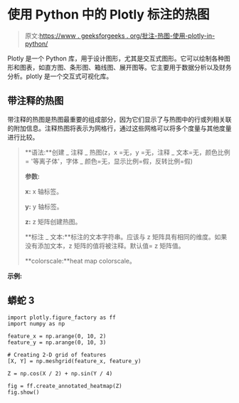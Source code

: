 # 使用 Python 中的 Plotly 标注的热图

> 原文:[https://www . geeksforgeeks . org/批注-热图-使用-plotly-in-python/](https://www.geeksforgeeks.org/annotated-heatmaps-using-plotly-in-python/)

Plotly 是一个 Python 库，用于设计图形，尤其是交互式图形。它可以绘制各种图形和图表，如直方图、条形图、箱线图、展开图等。它主要用于数据分析以及财务分析。plotly 是一个交互式可视化库。

## 带注释的热图

带注释的热图是热图最重要的组成部分，因为它们显示了与热图中的行或列相关联的附加信息。注释热图将表示为网格行，通过这些网格可以将多个度量与其他度量进行比较。

> **语法:**创建 _ 注释 _ 热图(z，x =无，y =无，注释 _ 文本=无，颜色比例= '等离子体'，字体 _ 颜色=无，显示比例=假，反转比例=假)
> 
> **参数:**
> 
> **x:** x 轴标签。
> 
> **y:** y 轴标签。
> 
> **z:** z 矩阵创建热图。
> 
> **标注 _ 文本:**标注的文本字符串。应该与 z 矩阵具有相同的维度。如果没有添加文本，z 矩阵的值将被注释。默认值= z 矩阵值。
> 
> **colorscale:**heat map colorscale。

**示例:**

## 蟒蛇 3

```
import plotly.figure_factory as ff
import numpy as np

feature_x = np.arange(0, 10, 2)
feature_y = np.arange(0, 10, 3)

# Creating 2-D grid of features
[X, Y] = np.meshgrid(feature_x, feature_y)

Z = np.cos(X / 2) + np.sin(Y / 4)

fig = ff.create_annotated_heatmap(Z)
fig.show()
```